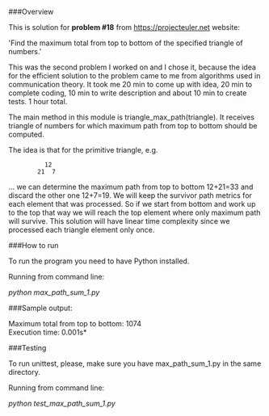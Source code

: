 ###Overview

This is solution for **problem #18** from https://projecteuler.net website:

'Find the maximum total from top to bottom of the specified triangle of numbers.'

This was the second problem I worked on and I chose it, because the idea for the efficient solution to the problem came
to me from algorithms used in communication theory. It took me 20 min to come up with idea, 20 min to complete coding,
10 min to write description and about 10 min to create tests.
1 hour total.

The main method in this module is triangle_max_path(triangle). It receives triangle of numbers for which maximum path
from top to bottom should be computed.

The idea is that for the primitive triangle, e.g.

              12
            21  7

... we can determine the maximum path from top to bottom 12+21=33 and discard the other one 12+7=19. We will keep the
survivor path metrics for each element that was processed. So if we start from bottom and work up to the top that way we
will reach the top element where only maximum path will survive. This solution will have linear time complexity since
we processed each triangle element only once.


###How to run

To run the program you need to have Python installed.

Running from command line:

*python max_path_sum_1.py*

###Sample output:

Maximum total from top to bottom: 1074<br/>
Execution time: 0.001s*


###Testing

To run unittest, please, make sure you have max_path_sum_1.py in the same directory.


Running from command line:

*python test_max_path_sum_1.py*
